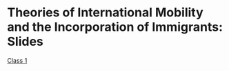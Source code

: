 # Theories of International Mobility and the Incorporation of Immigrants: Slides


[Class 1](class01.html)